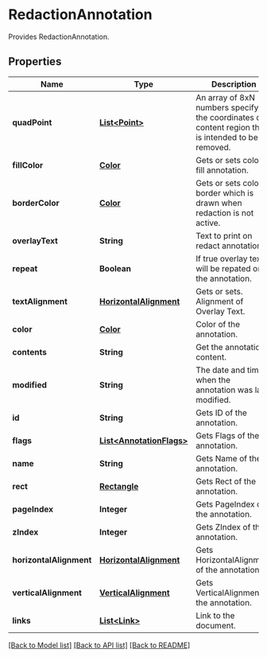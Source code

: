﻿
# RedactionAnnotation
Provides RedactionAnnotation.

## Properties
Name | Type | Description | Notes
------------ | ------------- | ------------- | -------------
**quadPoint** | [**List&lt;Point&gt;**](Point.md) | An array of 8xN numbers specifying the coordinates of content region that is intended to be removed.  | [optional]
**fillColor** | [**Color**](Color.md) | Gets or sets color to fill annotation. | [optional]
**borderColor** | [**Color**](Color.md) | Gets or sets color of border which is drawn when redaction is not active. | [optional]
**overlayText** | **String** | Text to print on redact annotation. | [optional]
**repeat** | **Boolean** | If true overlay text will be repated on the annotation.  | [optional]
**textAlignment** | [**HorizontalAlignment**](HorizontalAlignment.md) | Gets or sets. Alignment of Overlay Text. | [optional]
**color** | [**Color**](Color.md) | Color of the annotation. | [optional]
**contents** | **String** | Get the annotation content. | [optional]
**modified** | **String** | The date and time when the annotation was last modified. | [optional]
**id** | **String** | Gets ID of the annotation. | [optional]
**flags** | [**List&lt;AnnotationFlags&gt;**](AnnotationFlags.md) | Gets Flags of the annotation. | [optional]
**name** | **String** | Gets Name of the annotation. | [optional]
**rect** | [**Rectangle**](Rectangle.md) | Gets Rect of the annotation. | [optional]
**pageIndex** | **Integer** | Gets PageIndex of the annotation. | [optional]
**zIndex** | **Integer** | Gets ZIndex of the annotation. | [optional]
**horizontalAlignment** | [**HorizontalAlignment**](HorizontalAlignment.md) | Gets HorizontalAlignment of the annotation. | [optional]
**verticalAlignment** | [**VerticalAlignment**](VerticalAlignment.md) | Gets VerticalAlignment of the annotation. | [optional]
**links** | [**List&lt;Link&gt;**](Link.md) | Link to the document. | [optional]


[[Back to Model list]](../../README.md#documentation-for-models) [[Back to API list]](../../README.md#documentation-for-api-endpoints) [[Back to README]](../../README.md)


